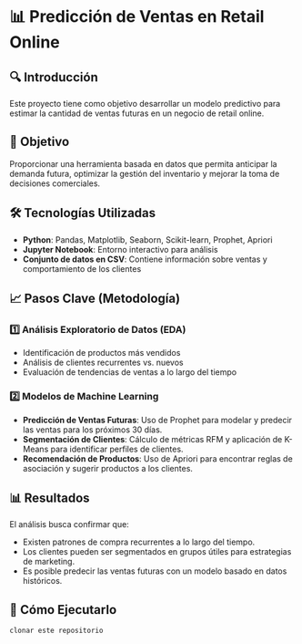 # 📊 Predicción de Ventas en Retail Online

## 🔍 Introducción
Este proyecto tiene como objetivo desarrollar un modelo predictivo para estimar la cantidad de ventas futuras en un negocio de retail online.

## 🎯 Objetivo
Proporcionar una herramienta basada en datos que permita anticipar la demanda futura, optimizar la gestión del inventario y mejorar la toma de decisiones comerciales.  

## 🛠️ Tecnologías Utilizadas
- **Python**: Pandas, Matplotlib, Seaborn, Scikit-learn, Prophet, Apriori  
- **Jupyter Notebook**: Entorno interactivo para análisis  
- **Conjunto de datos en CSV**: Contiene información sobre ventas y comportamiento de los clientes  

## 📈 Pasos Clave (Metodología)
### 1️⃣ Análisis Exploratorio de Datos (EDA)
- Identificación de productos más vendidos  
- Análisis de clientes recurrentes vs. nuevos  
- Evaluación de tendencias de ventas a lo largo del tiempo  

### 2️⃣ Modelos de Machine Learning
- **Predicción de Ventas Futuras**: Uso de Prophet para modelar y predecir las ventas para los próximos 30 días.  
- **Segmentación de Clientes**: Cálculo de métricas RFM y aplicación de K-Means para identificar perfiles de clientes.  
- **Recomendación de Productos**: Uso de Apriori para encontrar reglas de asociación y sugerir productos a los clientes.  

## 📊 Resultados
El análisis busca confirmar que:  
- Existen patrones de compra recurrentes a lo largo del tiempo.  
- Los clientes pueden ser segmentados en grupos útiles para estrategias de marketing.  
- Es posible predecir las ventas futuras con un modelo basado en datos históricos.  

## 🚀 Cómo Ejecutarlo
```bash
clonar este repositorio

